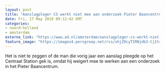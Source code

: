 ```yaml
---
layout: post
title: "Aanslagpleger CS werkt niet mee aan onderzoek Pieter Baancentrum"
date: Fri, 17 May 2019 09:12:42 GMT
categories: 
- noord-holland 
- amsterdam 
externe_link: "https://www.ad.nl/amsterdam/aanslagpleger-cs-werkt-niet-mee-aan-onderzoek-pieter-baancentrum~a1575792/"
feature_image: "https://images4.persgroep.net/rcs/xhjZ9cyTIRNjdb3-Cj1t4vADL48/diocontent/138029589/_fitwidth/400/?appId=21791a8992982cd8da851550a453bd7f&quality=0.7"
---
```


Het is niet te zeggen of de man die vorig jaar een aanslag pleegde op het Centraal Station gek is, omdat hij weigert mee te werken aan een onderzoek in het Pieter Baancentrum.
